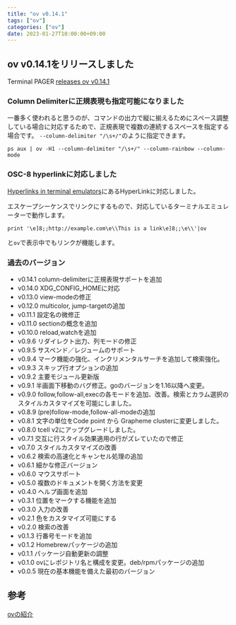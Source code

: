 ```yaml
---
title: "ov v0.14.1"
tags: ["ov"]
categories: ["ov"]
date: 2023-01-27T10:00:00+09:00
---
```

## ov v0.14.1をリリースしました

Terminal PAGER [releases ov v0.14.1](https://github.com/noborus/ov/releases/tag/v0.14.1)

### Column Delimiterに正規表現も指定可能になりました

一番多く使われると思うのが、コマンドの出力で縦に揃えるためにスペース調整している場合に対応するためで、正規表現で複数の連続するスペースを指定する場合です。
`--column-delimiter "/\s+/"`のように指定できます。

```console
ps aux | ov -H1 --column-delimiter "/\s+/" --column-rainbow --column-mode
```

### OSC-8 hyperlinkに対応しました

[Hyperlinks in terminal emulators](https://gist.github.com/egmontkob/eb114294efbcd5adb1944c9f3cb5feda)にあるHyperLinkに対応しました。

エスケープシーケンスでリンクにするもので、対応しているターミナルエミュレーターで動作します。

```console
print '\e]8;;http://example.com\e\\This is a link\e]8;;\e\\'|ov
```

と`ov`で表示中でもリンクが機能します。

### 過去のバージョン

* v0.14.1 column-delimiterに正規表現サポートを追加
* v0.14.0 XDG_CONFIG_HOMEに対応
* v0.13.0 view-modeの修正
* v0.12.0 multicolor, jump-targetの追加
* v0.11.1 設定名の微修正
* v0.11.0 sectionの概念を追加
* v0.10.0 reload,watchを追加
* v0.9.6 リダイレクト出力、列モードの修正
* v0.9.5 サスペンド／レジュームのサポート
* v0.9.4 マーク機能の強化、インクリメンタルサーチを追加して検索強化。
* v0.9.3 スキップ行オプションの追加
* v0.9.2 主要モジュール更新版
* v0.9.1 半画面下移動のバグ修正。goのバージョンを1.16以降へ変更。
* v0.9.0 follow,follow-all,execの各モードを追加、改善。検索とカラム選択のスタイルカスタマイズを可能にしました。
* v0.8.9 (pre)follow-mode,follow-all-modeの追加
* v0.8.1 文字の単位をCode point から Grapheme clusterに変更しました。
* v0.8.0 tcell v2にアップグレードしました。
* v0.7.1 交互に行スタイル効果適用の行がズレていたので修正
* v0.7.0 スタイルカスタマイズの改善
* v0.6.2 検索の高速化とキャンセル処理の追加
* v0.6.1 細かな修正バージョン
* v0.6.0 マウスサポート
* v0.5.0 複数のドキュメントを開く方法を変更
* v0.4.0 ヘルプ画面を追加
* v0.3.1 位置をマークする機能を追加
* v0.3.0 入力の改善
* v0.2.1 色をカスタマイズ可能にする
* v0.2.0 検索の改善
* v0.1.3 行番号モードを追加
* v0.1.2 Homebrewパッケージの追加
* v0.1.1 パッケージ自動更新の調整
* v0.1.0 ovにレポジトリ名と構成を変更。deb/rpmパッケージの追加
* v0.0.5 現在の基本機能を備えた最初のバージョン

## 参考

[ovの紹介](../oviewer)
